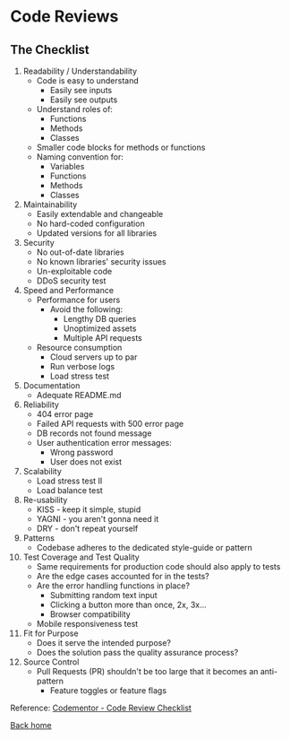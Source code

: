 # Code Reviews

## The Checklist

1. Readability / Understandability
   * Code is easy to understand
     * Easily see inputs
     * Easily see outputs
   * Understand roles of:
     * Functions
     * Methods
     * Classes
   * Smaller code blocks for methods or functions
   * Naming convention for:
     * Variables
     * Functions
     * Methods
     * Classes
2. Maintainability
   * Easily extendable and changeable
   * No hard-coded configuration
   * Updated versions for all libraries
3. Security
   * No out-of-date libraries
   * No known libraries' security issues
   * Un-exploitable code
   * DDoS security test
4. Speed and Performance
   * Performance for users
     * Avoid the following:
       * Lengthy DB queries
       * Unoptimized assets
       * Multiple API requests
   * Resource consumption
     * Cloud servers up to par
     * Run verbose logs
     * Load stress test
5. Documentation
   * Adequate README.md
6. Reliability
   * 404 error page
   * Failed API requests with 500 error page
   * DB records not found message
   * User authentication error messages:
     * Wrong password
     * User does not exist
7. Scalability
   * Load stress test II
   * Load balance test
8. Re-usability
   * KISS - keep it simple, stupid
   * YAGNI - you aren't gonna need it
   * DRY - don't repeat yourself
9. Patterns
   * Codebase adheres to the dedicated style-guide or pattern
10. Test Coverage and Test Quality
    * Same requirements for production code should also apply to tests
    * Are the edge cases accounted for in the tests?
    * Are the error handling functions in place?
      * Submitting random text input
      * Clicking a button more than once, 2x, 3x...
      * Browser compatibility
    * Mobile responsiveness test
11. Fit for Purpose
    * Does it serve the intended purpose?
    * Does the solution pass the quality assurance process?
12. Source Control
    * Pull Requests (PR) shouldn't be too large that it becomes an anti-pattern
      * Feature toggles or feature flags

Reference: [Codementor - Code Review Checklist](https://www.codementor.io/blog/code-review-checklist-76q7ovkaqj)

[Back home](../README.md)
